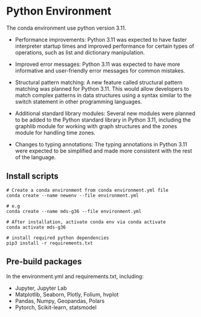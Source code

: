 # Python Environment

The conda environment use python version 3.11.

- Performance improvements: Python 3.11 was expected to have faster interpreter startup times and improved performance for certain types of operations, such as list and dictionary manipulation.

- Improved error messages: Python 3.11 was expected to have more informative and user-friendly error messages for common mistakes.

- Structural pattern matching: A new feature called structural pattern matching was planned for Python 3.11. This would allow developers to match complex patterns in data structures using a syntax similar to the switch statement in other programming languages.

- Additional standard library modules: Several new modules were planned to be added to the Python standard library in Python 3.11, including the graphlib module for working with graph structures and the zones module for handling time zones.

- Changes to typing annotations: The typing annotations in Python 3.11 were expected to be simplified and made more consistent with the rest of the language.

## Install scripts

```{bash}
# Create a conda environment from conda environment.yml file
conda create --name newenv --file environment.yml

# e.g
conda create --name mds-g36 --file environment.yml

# After installation, activate conda env via conda activate
conda activate mds-g36

# install required python dependencies
pip3 install -r requirements.txt
```

## Pre-build packages

In the environment.yml and requirements.txt, including:

- Jupyter, Jupyter Lab
- Matplotlib, Seaborn, Plotly, Folium, hvplot
- Pandas, Numpy, Geopandas, Polars
- Pytorch, Scikit-learn, statsmodel

